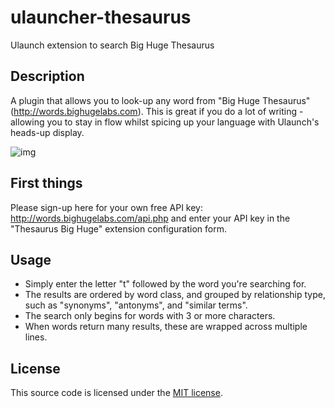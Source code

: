 # ulauncher-thesaurus
Ulaunch extension to search Big Huge Thesaurus

## Description
A plugin that allows you to look-up any word from "Big Huge Thesaurus" (http://words.bighugelabs.com). This is great if you do a lot of writing - allowing you to stay in flow whilst spicing up your language with Ulaunch's heads-up display.

![img](https://github.com/jonathanvisser/ulauncher-thesaurus/raw/master/docs/thesaurus.gif)

## First things
Please sign-up here for your own free API key: http://words.bighugelabs.com/api.php and enter your API key in the "Thesaurus Big Huge" extension configuration form.

## Usage
* Simply enter the letter "t" followed by the word you're searching for.
* The results are ordered by word class, and grouped by relationship type, such as "synonyms", "antonyms", and "similar terms".
* The search only begins for words with 3 or more characters.
* When words return many results, these are wrapped across multiple lines.

## License
This source code is licensed under the [MIT license](LICENSE).
